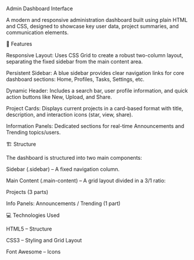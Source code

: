 Admin Dashboard Interface

A modern and responsive administration dashboard built using plain HTML and CSS, designed to showcase key user data, project summaries, and communication elements.

🌟 Features

Responsive Layout:
Uses CSS Grid to create a robust two-column layout, separating the fixed sidebar from the main content area.

Persistent Sidebar:
A blue sidebar provides clear navigation links for core dashboard sections: Home, Profiles, Tasks, Settings, etc.

Dynamic Header:
Includes a search bar, user profile information, and quick action buttons like New, Upload, and Share.

Project Cards:
Displays current projects in a card-based format with title, description, and interaction icons (star, view, share).

Information Panels:
Dedicated sections for real-time Announcements and Trending topics/users.

🏗️ Structure

The dashboard is structured into two main components:

Sidebar (.sidebar) – A fixed navigation column.

Main Content (.main-content) – A grid layout divided in a 3/1 ratio:

Projects (3 parts)

Info Panels: Announcements / Trending (1 part)

💻 Technologies Used

HTML5 – Structure

CSS3 – Styling and Grid Layout

Font Awesome – Icons
